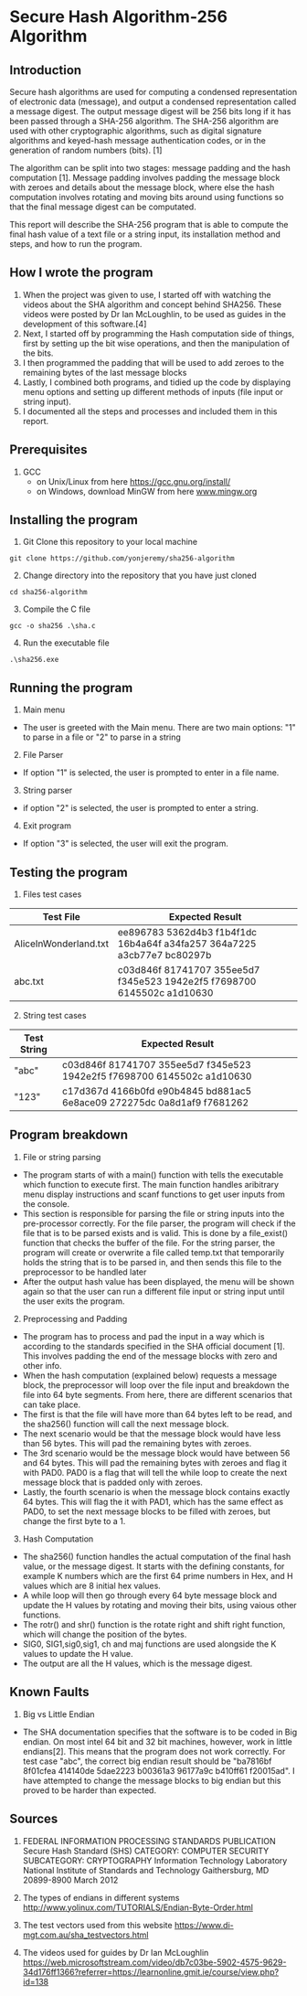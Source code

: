 # Secure Hash Algorithm-256 Algorithm
## Introduction
Secure hash algorithms are used for computing a condensed representation of electronic data (message), and output a condensed representation called a message digest. The output message digest will be 256 bits long if it has been passed through a SHA-256 algorithm. The SHA-256 algorithm are used with other cryptographic algorithms, such as digital signature algorithms and keyed-hash message authentication codes, or in the generation of random numbers (bits). [1]

The algorithm can be split into two stages: message padding and the hash computation [1]. Message padding involves padding the message block with zeroes and details about the message block, where else the hash computation involves rotating and moving bits around using functions so that the final message digest can be computated. 

This report will describe the SHA-256 program that is able to compute the final hash value of a text file or a string input, its installation method and steps, and how to run the program.

## How I wrote the program
1. When the project was given to use, I started off with watching the videos about the SHA algorithm and concept behind SHA256. These videos were posted by Dr Ian McLoughlin, to be used as guides in the development of this software.[4]
2. Next, I started off by programming the Hash computation side of things, first by setting up the bit wise operations, and then the manipulation of the bits.
3. I then programmed the padding that will be used to add zeroes to the remaining bytes of the last message blocks
4. Lastly, I combined both programs, and tidied up the code by displaying menu options and setting up different methods of inputs (file input or string input).
5. I documented all the steps and processes and included them in this report.


## Prerequisites
1. GCC
    - on Unix/Linux from here https://gcc.gnu.org/install/
    - on Windows, download MinGW from here www.mingw.org

## Installing the program
1. Git Clone this repository to your local machine
``` 
git clone https://github.com/yonjeremy/sha256-algorithm
```
2. Change directory into the repository that you have just cloned
``` 
cd sha256-algorithm
```
3. Compile the C file
```
gcc -o sha256 .\sha.c
```
4. Run the executable file
```
.\sha256.exe
```
## Running the program
1. Main menu
- The user is greeted with the Main menu. There are two main options: "1" to parse in a file or "2" to parse in a string
2. File Parser
- If option "1" is selected, the user is prompted to enter in a file name.
3. String parser 
- if option "2" is selected, the user is prompted to enter a string.
4. Exit program
- If option "3" is selected, the user will exit the program.

## Testing the program
1. Files test cases

| Test File  | Expected Result |
| ------------- | ------------- |
| AliceInWonderland.txt  | ee896783 5362d4b3 f1b4f1dc 16b4a64f a34fa257 364a7225 a3cb77e7 bc80297b  |
| abc.txt  | c03d846f 81741707 355ee5d7 f345e523 1942e2f5 f7698700 6145502c a1d10630   |


2. String test cases

| Test String  | Expected Result |
| ------------- | ------------- |
| "abc"  | c03d846f 81741707 355ee5d7 f345e523 1942e2f5 f7698700 6145502c a1d10630  |
| "123"  | c17d367d 4166b0fd e90b4845 bd881ac5 6e8ace09 272275dc 0a8d1af9 f7681262   |



## Program breakdown
1. File or string parsing
- The program starts of with a main() function with tells the executable which function to execute first. The main function handles aribitrary menu display instructions and scanf functions to get user inputs from the console.
- This section is responsible for parsing the file or string inputs into the pre-processor correctly. For the file parser, the program will check if the file that is to be parsed exists and is valid. This is done by a file_exist() function that checks the buffer of the file. For the string parser, the program will create or overwrite a file called temp.txt that temporarily holds the string that is to be parsed in, and then sends this file to the preprocessor to be handled later
- After the output hash value has been displayed, the menu will be shown again so that the user can run a different file input or string input until the user exits the program.

2. Preprocessing and Padding
- The program has to process and pad the input in a way which is according to the standards specified in the SHA official document [1]. This involves padding the end of the message blocks with zero and other info.
- When the hash computation (explained below) requests a message block, the preprocessor will loop over the file input and breakdown the file into 64 byte segments. From here, there are different scenarios that can take place. 
- The first is that the file will have more than 64 bytes left to be read, and the sha256() function will call the next message block. 
- The next scenario would be that the message block would have less than 56 bytes. This will pad the remaining bytes with zeroes. 
- The 3rd scenario would be the message block would have between 56 and 64 bytes. This will pad the remaining bytes with zeroes and flag it with PAD0. PAD0 is a flag that will tell the while loop to create the next message block that is padded only with zeroes. 
- Lastly, the fourth scenario is when the message block contains exactly 64 bytes. This will flag the it with PAD1, which has the same effect as PAD0, to set the next message blocks to be filled with zeroes, but change the first byte to a 1.

3. Hash Computation
- The sha256() function handles the actual computation of the final hash value, or the message digest. It starts with the defining constants, for example K numbers which are the first 64 prime numbers in Hex, and H values which are 8 initial hex values. 
- A while loop will then go through every 64 byte message block and update the H values by rotating and moving their bits, using vaious other functions.
- The rotr() and shr() function is the rotate right and shift right function, which will change the position of the bytes.
- SIG0, SIG1,sig0,sig1, ch and maj functions are used alongside the K values to update the H value.
- The output are all the H values, which is the message digest.

## Known Faults
1. Big vs Little Endian
- The SHA documentation specifies that the software is to be coded in Big endian. On most intel 64 bit and 32 bit machines, however, work in little endians[2]. This means that the program does not work correctly. For test case "abc", the correct big endian result should be "ba7816bf 8f01cfea 414140de 5dae2223 b00361a3 96177a9c b410ff61 f20015ad". I have attempted to change the message blocks to big endian but this proved to be harder than expected. 

## Sources
1. FEDERAL INFORMATION PROCESSING STANDARDS PUBLICATION
Secure Hash Standard (SHS)
CATEGORY: COMPUTER SECURITY SUBCATEGORY: CRYPTOGRAPHY
Information Technology Laboratory
National Institute of Standards and Technology
Gaithersburg, MD 20899-8900
March 2012 

2. The types of endians in different systems http://www.yolinux.com/TUTORIALS/Endian-Byte-Order.html

3. The test vectors used from this website https://www.di-mgt.com.au/sha_testvectors.html

4. The videos used for guides by Dr Ian McLoughlin
https://web.microsoftstream.com/video/db7c03be-5902-4575-9629-34d176ff1366?referrer=https://learnonline.gmit.ie/course/view.php?id=138
